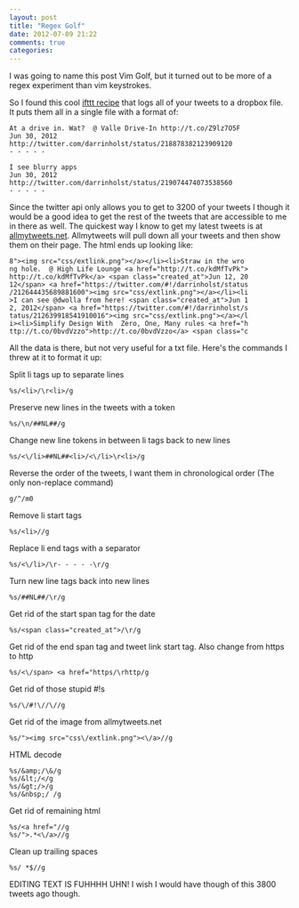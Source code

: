 ```yaml
---
layout: post
title: "Regex Golf"
date: 2012-07-09 21:22
comments: true
categories: 
---
```

I was going to name this post Vim Golf, but it turned out to be more of a regex
experiment than vim keystrokes.

So I found this cool [ifttt recipe](http://ifttt.com/recipes/37991) that logs all
of your tweets to a dropbox file. It puts them all in a single file with a
format of:

```
At a drive in. Wat?  @ Valle Drive-In http://t.co/Z9lz7O5F
Jun 30, 2012
http://twitter.com/darrinholst/status/218878382123909120
- - - - -

I see blurry apps
Jun 30, 2012
http://twitter.com/darrinholst/status/219074474073538560
- - - - -
```

Since the twitter api only allows you to get to 3200 of your tweets I though it
would be a good idea to get the rest of the tweets that are accessible to me in there as
well. The quickest way I know to get my latest tweets is at
[allmytweets.net](http://allmytweets.net). Allmytweets will pull down all your
tweets and then show them on their page. The html ends up looking like:

```
8"><img src="css/extlink.png"></a></li><li>Straw in the wro
ng hole.  @ High Life Lounge <a href="http://t.co/kdMfTvPk">
http://t.co/kdMfTvPk</a> <span class="created_at">Jun 12, 20
12</span> <a href="https://twitter.com/#!/darrinholst/status
/212644435689881600"><img src="css/extlink.png"></a></li><li
>I can see @dwolla from here! <span class="created_at">Jun 1
2, 2012</span> <a href="https://twitter.com/#!/darrinholst/s
tatus/212639918541910016"><img src="css/extlink.png"></a></l
i><li>Simplify Design With  Zero, One, Many rules <a href="h
ttp://t.co/0bvdVzzo">http://t.co/0bvdVzzo</a> <span class="c
```

All the data is there, but not very useful for a txt file. Here's the commands I threw at it
to format it up:

Split li tags up to separate lines

```
%s/<li>/\r<li>/g
```

Preserve new lines in the tweets with a token

```
%s/\n/##NL##/g
```

Change new line tokens in between li tags back to new lines

```
%s/<\/li>##NL##<li>/<\/li>\r<li>/g
```

Reverse the order of the tweets, I want them in chronological order (The only
non-replace command)

```
g/^/m0
```

Remove li start tags

```
%s/<li>//g
```

Replace li end tags with a separator

```
%s/<\/li>/\r- - - - -\r/g
```

Turn new line tags back into new lines

```
%s/##NL##/\r/g
```

Get rid of the start span tag for the date

```
%s/<span class="created_at">/\r/g
```

Get rid of the end span tag and tweet link start tag. Also change from https to
http

```
%s/<\/span> <a href="https/\rhttp/g
```

Get rid of those stupid #!s

```
%s/\/#!\//\//g
```

Get rid of the image from allmytweets.net

```
%s/"><img src="css\/extlink.png"><\/a>//g
```

HTML decode

```
%s/&amp;/\&/g
%s/&lt;/</g
%s/&gt;/>/g
%s/&nbsp;/ /g
```

Get rid of remaining html

```
%s/<a href="//g
%s/">.*<\/a>//g
```

Clean up trailing spaces

```
%s/ *$//g
```

EDITING TEXT IS FUHHHH UHN! I wish I would have though of this 3800 tweets ago
though.
